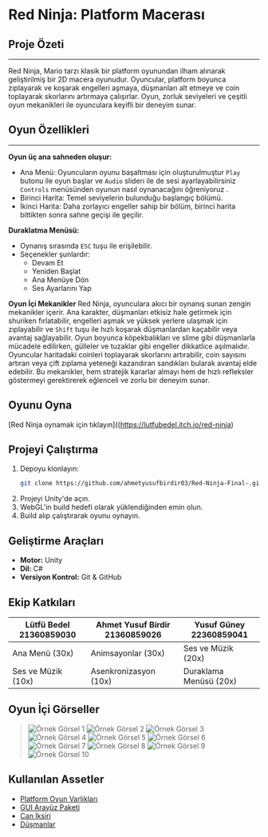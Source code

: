 # Red Ninja: Platform Macerası

##  Proje Özeti
---
Red Ninja, Mario tarzı klasik bir platform oyunundan ilham alınarak geliştirilmiş bir 2D macera oyunudur. Oyuncular, platform boyunca zıplayarak ve koşarak engelleri aşmaya, düşmanları alt etmeye ve coin toplayarak skorlarını artırmaya çalışırlar. Oyun, zorluk seviyeleri ve çeşitli oyun mekanikleri ile oyunculara keyifli bir deneyim sunar.

##  Oyun Özellikleri
---
**Oyun üç ana sahneden oluşur:**
- Ana Menü: Oyuncuların oyunu başaltması için oluşturulmuştur `Play` butonu ile oyun başlar ve `Audio` sliderı ile de sesi ayarlayabilirsiniz `Controls` menüsünden oyunun nasıl oynanacağını öğreniyoruz .
- Birinci Harita: Temel seviyelerin bulunduğu başlangıç bölümü.
- İkinci Harita: Daha zorlayıcı engeller sahip bir bölüm, birinci harita bittikten sonra sahne geçişi ile geçilir.
  
**Duraklatma Menüsü:**
  - Oynanış sırasında `ESC` tuşu ile erişilebilir.
  - Seçenekler şunlardır:
    - Devam Et
    - Yeniden Başlat
    - Ana Menüye Dön
    - Ses Ayarlarını Yap

**Oyun İçi Mekanikler**
Red Ninja, oyunculara akıcı bir oynanış sunan zengin mekanikler içerir. Ana karakter, düşmanları etkisiz hale getirmek için shuriken fırlatabilir, engelleri aşmak ve yüksek yerlere ulaşmak için zıplayabilir ve `Shift` tuşu ile hızlı koşarak düşmanlardan kaçabilir veya avantaj sağlayabilir. Oyun boyunca köpekbalıkları ve slime gibi düşmanlarla mücadele edilirken, gülleler ve tuzaklar gibi engeller dikkatlice aşılmalıdır. Oyuncular haritadaki coinleri toplayarak skorlarını artırabilir, coin sayısını artıran veya çift zıplama yeteneği kazandıran sandıkları bularak avantaj elde edebilir. Bu mekanikler, hem stratejik kararlar almayı hem de hızlı refleksler göstermeyi gerektirerek eğlenceli ve zorlu bir deneyim sunar.
##  Oyunu Oyna
[Red Ninja oynamak için tıklayın]((https://lutfubedel.itch.io/red-ninja)

##  Projeyi Çalıştırma
1. Depoyu klonlayın:
   ```bash
   git clone https://github.com/ahmetyusufbirdir03/Red-Ninja-Final-.git
   ```
2. Projeyi Unity'de açın.
3. WebGL'in build hedefi olarak yüklendiğinden emin olun.
4. Build alıp çalıştırarak oyunu oynayın.

## Geliştirme Araçları
- **Motor:** Unity
- **Dil:** C#
- **Versiyon Kontrol:** Git & GitHub

## Ekip Katkıları
|Lütfü Bedel 21360859030 | Ahmet Yusuf Birdir 21360859026     | Yusuf Güney 22360859041|
|----------------------  |------------------------------------|------------------------|
|  Ana Menü (30x)        |   Animsayonlar (30x)               |  Ses ve Müzik (20x)    |  
|  Ses ve Müzik (10x)    |   Asenkronizasyon (10x)            |  Duraklama Menüsü (20x)|


## Oyun İçi Görseller
> ![Örnek Görsel 1](/images/1.jpg)
> ![Örnek Görsel 2](/images/2.jpg)
> ![Örnek Görsel 3](/images/3.jpg)
> ![Örnek Görsel 4](/images/4.jpg)
> ![Örnek Görsel 5](/images/5.jpg)
> ![Örnek Görsel 6](/images/6.jpg)
> ![Örnek Görsel 7](/images/7.jpg)
> ![Örnek Görsel 8](/images/8.jpg)
> ![Örnek Görsel 9](/images/9.jpg)
> ![Örnek Görsel 10](/images/10.jpg)

## Kullanılan Assetler
- [Platform Oyun Varlıkları](https://assetstore.unity.com/packages/2d/environments/free-platform-game-assets-85838)
- [GUI Arayüz Paketi](https://assetstore.unity.com/packages/2d/gui/cartoon-gui-pack-48850)
- [Can İksiri](https://assetstore.unity.com/packages/2d/gui/icons/magic-potion-1-69874)
- [Düşmanlar](https://assetstore.unity.com/packages/2d/characters/2d-monster-cute-chibi-demo-pack-unique-skill-animated-prefab-wit-296969)


